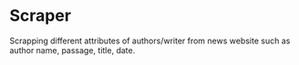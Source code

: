 # Scraper
Scrapping different attributes of authors/writer from news website such as author name, passage, title, date.
